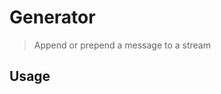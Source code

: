 # Generator

<? @include readme/badges.md ?>

> Append or prepend a message to a stream

<? @include {=readme} introduction.md install.md ?>

## Usage

<? @source {javascript=s/\.\.\/index/mkgen/gm} usage.js ?>

<? @exec mkapi index.js --title=API --level=2 ?>
<? @include {=readme} license.md links.md ?>
